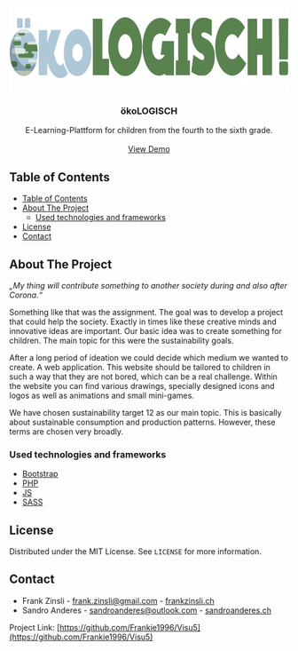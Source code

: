 <!-- PROJECT LOGO -->
<br />
<p align="center">
  <a href="https://github.com/
           /repo_name">
    <img src="assets/logo/logo.png" alt="Logo" width="1000" height="150">
  </a>

  <h3 align="center">ökoLOGISCH</h3>

  <p align="center">
    E-Learning-Plattform for children from the fourth to the sixth grade.  
    <br />
    <br />
    <a href="https://746784-8.web1.fh-htwchur.ch/">View Demo</a>
  </p>
</p>

<!-- TABLE OF CONTENTS -->
## Table of Contents

- [Table of Contents](#table-of-contents)
- [About The Project](#about-the-project)
  - [Used technologies and frameworks](#used-technologies-and-frameworks)
- [License](#license)
- [Contact](#contact)



<!-- ABOUT THE PROJECT -->
## About The Project
*„My thing will contribute something to another society during and also after Corona.“*

Something like that was the assignment. The goal was to develop a project that could help the society. Exactly in times like these creative minds and innovative ideas are important.
Our basic idea was to create something for children. The main topic for this were the sustainability goals.

After a long period of ideation we could decide which medium we wanted to create. A web application. This website should be tailored to children in such a way that they are not bored, which can be a real challenge. Within the website you can find various drawings, specially designed icons and logos as well as animations and small mini-games.

We have chosen sustainability target 12 as our main topic. This is basically about sustainable consumption and production patterns. However, these terms are chosen very broadly.

### Used technologies and frameworks

* [Bootstrap](https://getbootstrap.com/)
* [PHP](https://www.php.net/)
* [JS](https://developer.mozilla.org/de/docs/Web/JavaScript)
* [SASS](https://sass-guidelin.es/de/)


<!-- LICENSE -->
## License

Distributed under the MIT License. See `LICENSE` for more information.

<!-- CONTACT -->
## Contact

* Frank Zinsli - [frank.zinsli@gmail.com](mailto:frank.zinsli@gmail.com ) -  [frankzinsli.ch](https://frankzinsli.ch)
* Sandro Anderes - [sandroanderes@outlook.com](mailto:sandroanderes@outlook.com ) -  [sandroanderes.ch](https://sandroanderes.ch)

Project Link: [https://github.com/Frankie1996/Visu5](https://github.com/Frankie1996/Visu5)